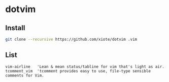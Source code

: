# dotvim

## Install
```bash
git clone --recursive https://github.com/xiote/dotvim .vim
```

## List
```
vim-airline   'Lean & mean status/tabline for vim that's light as air.
tcomment_vim  'tcomment provides easy to use, file-type sensible comments for Vim.
```
